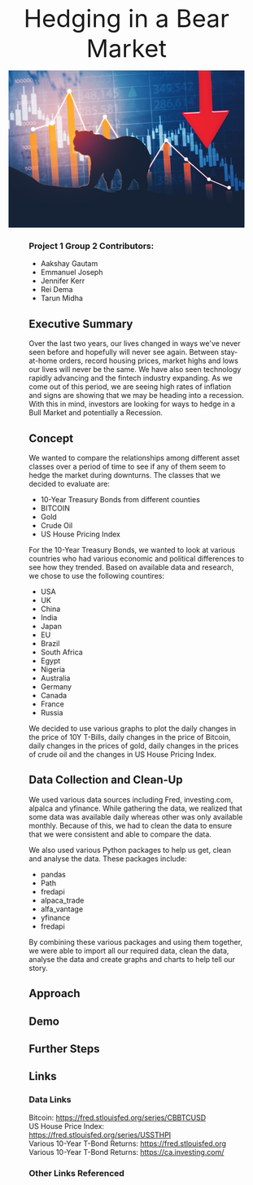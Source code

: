 <font size="20"> <dir align="center">  Hedging in a Bear Market </font>

![Bear_Market](Images/Bear_Market.png)

<dir align="left">

### Project 1 Group 2 Contributors:
* Aakshay Gautam
* Emmanuel Joseph
* Jennifer Kerr
* Rei Dema
* Tarun Midha

## **Executive Summary**
Over the last two years, our lives changed in ways we've never seen before and hopefully will never see again.  Between stay-at-home orders, record housing prices, market highs and lows our lives will never be the same.  We have also seen technology rapidly advancing and the fintech industry expanding.  As we come out of this period, we are seeing high rates of inflation and signs are showing that we may be heading into a recession.  With this in mind, investors are looking for ways to hedge in a Bull Market and potentially a Recession.

## **Concept**
We wanted to compare the relationships among different asset classes over a period of time to see if any of them seem to hedge the market during downturns.  The classes that we decided to evaluate are:
* 10-Year Treasury Bonds from different counties
* BITCOIN
* Gold 
* Crude Oil 
* US House Pricing Index

For the 10-Year Treasury Bonds, we wanted to look at various countries who had various economic and political differences to see how they trended.  Based on available data and research, we chose to use the following countires:
* USA
* UK
* China
* India
* Japan
* EU
* Brazil
* South Africa
* Egypt
* Nigeria
* Australia
* Germany
* Canada
* France
* Russia

We decided to use various graphs to plot the daily changes in the price of 10Y T-Bills, daily changes in the price of Bitcoin, daily changes in the prices of gold, daily changes in the prices of crude oil and the changes in US House Pricing Index.

## **Data Collection and Clean-Up**
We used various data sources including Fred, investing.com, alpalca and yfinance.  While gathering the data, we realized that some data was available daily whereas other was only available monthly.  Because of this, we had to clean the data to ensure that we were consistent and able to compare the data.  

We also used various Python packages to help us get, clean and analyse the data.  These packages include:
* pandas
* Path
* fredapi
* alpaca_trade
* alfa_vantage
* yfinance 
* fredapi

By combining these various packages and using them together, we were able to import all our required data, clean the data, analyse the data and create graphs and charts to help tell our story.



## **Approach**




## **Demo**




## **Further Steps**




## **Links**
### Data Links
Bitcoin: https://fred.stlouisfed.org/series/CBBTCUSD <br>
US House Price Index: https://fred.stlouisfed.org/series/USSTHPI  <br>
Various 10-Year T-Bond Returns: https://fred.stlouisfed.org <br>
Various 10-Year T-Bond Returns: https://ca.investing.com/

### Other Links Referenced

